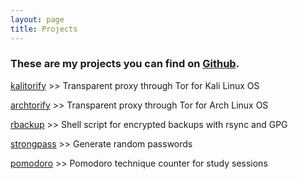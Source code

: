 ```yaml
---
layout: page
title: Projects
---
```


### These are my projects you can find on [Github](https://github.com/brainfucksec?tab=repositories).


[kalitorify](https://github.com/brainfucksec/kalitorify) >> Transparent proxy through Tor for Kali Linux OS

[archtorify](https://github.com/brainfucksec/archtorify) >> Transparent proxy through Tor for Arch Linux OS

[rbackup](https://github.com/brainfucksec/rbackup) >> Shell script for encrypted backups with rsync and GPG

[strongpass](https://github.com/brainfucksec/strongpass) >> Generate random passwords

[pomodoro](https://github.com/brainfucksec/pomodoro) >> Pomodoro technique counter for study sessions
